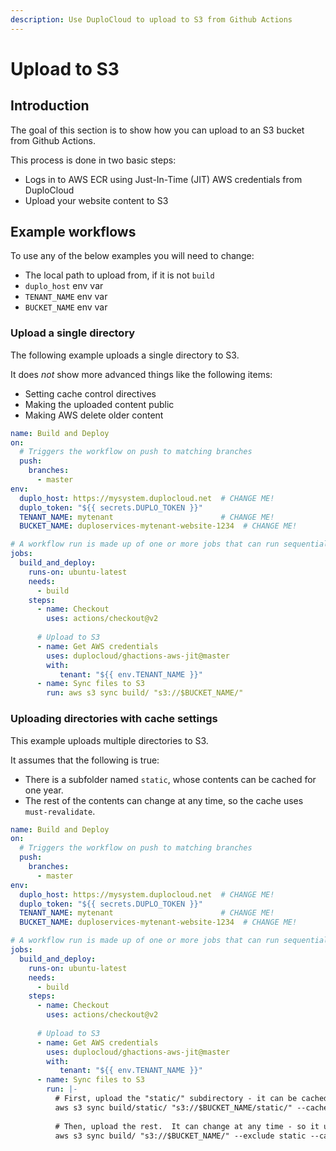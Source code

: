 ```yaml
---
description: Use DuploCloud to upload to S3 from Github Actions
---
```


# Upload to S3

## Introduction

The goal of this section is to show how you can upload to an S3 bucket from Github Actions.

This process is done in two basic steps:

* Logs in to AWS ECR using Just-In-Time (JIT) AWS credentials from DuploCloud
* Upload your website content to S3

## Example workflows

To use any of the below examples you will need to change:

* The local path to upload from, if it is not `build`
* `duplo_host` env var
* `TENANT_NAME` env var
* `BUCKET_NAME` env var

### Upload a single directory

The following example uploads a single directory to S3.&#x20;

It does _not_ show more advanced things like the following items:

* Setting cache control directives
* Making the uploaded content public
* Making AWS delete older content

```yaml
name: Build and Deploy
on:
  # Triggers the workflow on push to matching branches
  push:
    branches:
      - master
env:
  duplo_host: https://mysystem.duplocloud.net  # CHANGE ME!
  duplo_token: "${{ secrets.DUPLO_TOKEN }}"
  TENANT_NAME: mytenant                        # CHANGE ME!
  BUCKET_NAME: duploservices-mytenant-website-1234  # CHANGE ME!

# A workflow run is made up of one or more jobs that can run sequentially or in parallel
jobs:
  build_and_deploy:
    runs-on: ubuntu-latest
    needs:
      - build
    steps:
      - name: Checkout
        uses: actions/checkout@v2
      
      # Upload to S3
      - name: Get AWS credentials
        uses: duplocloud/ghactions-aws-jit@master
        with:
           tenant: "${{ env.TENANT_NAME }}"
      - name: Sync files to S3
        run: aws s3 sync build/ "s3://$BUCKET_NAME/"
```

### Uploading directories with cache settings

This example uploads multiple directories to S3.&#x20;

It assumes that the following is true:

* There is a subfolder named `static`, whose contents can be cached for one year.
* The rest of the contents can change at any time, so the cache uses `must-revalidate`.

```yaml
name: Build and Deploy
on:
  # Triggers the workflow on push to matching branches
  push:
    branches:
      - master
env:
  duplo_host: https://mysystem.duplocloud.net  # CHANGE ME!
  duplo_token: "${{ secrets.DUPLO_TOKEN }}"
  TENANT_NAME: mytenant                        # CHANGE ME!
  BUCKET_NAME: duploservices-mytenant-website-1234  # CHANGE ME!

# A workflow run is made up of one or more jobs that can run sequentially or in parallel
jobs:
  build_and_deploy:
    runs-on: ubuntu-latest
    needs:
      - build
    steps:
      - name: Checkout
        uses: actions/checkout@v2
      
      # Upload to S3
      - name: Get AWS credentials
        uses: duplocloud/ghactions-aws-jit@master
        with:
           tenant: "${{ env.TENANT_NAME }}"
      - name: Sync files to S3
        run: |-
          # First, upload the "static/" subdirectory - it can be cached for one year
          aws s3 sync build/static/ "s3://$BUCKET_NAME/static/" --cache-control 31536000,public
          
          # Then, upload the rest.  It can change at any time - so it uses "must-revalidate"
          aws s3 sync build/ "s3://$BUCKET_NAME/" --exclude static --cache-control max-age=120,must-revalidate
```
